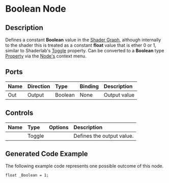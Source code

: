 # Boolean Node

## Description

Defines a constant **Boolean** value in the [Shader Graph](Shader-Graph.md), although internally to the shader this is treated as a constant **float** value that is ether 0 or 1, similar to Shaderlab's [Toggle](https://docs.unity3d.com/ScriptReference/MaterialPropertyDrawer.html) property. Can be converted to a **Boolean** type [Property](Property-Types.md) via the [Node's](Node.md) context menu.

## Ports

| Name        | Direction           | Type  | Binding | Description |
|:------------ |:-------------|:-----|:---|:---|
| Out | Output      |    Boolean | None | Output value |

## Controls

| Name        | Type           | Options  | Description |
|:------------ |:-------------|:-----|:---|
|       | Toggle |  | Defines the output value. |

## Generated Code Example

The following example code represents one possible outcome of this node.

```
float _Boolean = 1;
```